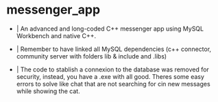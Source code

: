 # messenger_app
* | An advanced and long-coded C++ messenger app using MySQL Workbench and native C++.

* | Remember to have linked all MySQL dependencies (c++ connector, community server with folders lib & include and .libs)

* | The code to stablish a connexion to the database was removed for security, instead, you have a .exe with all good. Theres some easy errors to solve like chat that are not searching for cin new messages while showing the cat.
